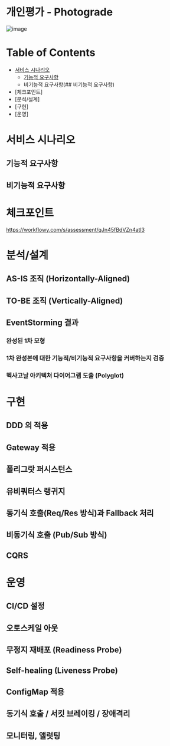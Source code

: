 # 개인평가 - Photograde  
![image](https://user-images.githubusercontent.com/16534043/106819942-e0b8ed80-66bd-11eb-9d3e-4fccae46677e.png)

# Table of Contents
- [서비스 시나리오](#서비스-시나리오)
  - [기능적 요구사항](##기능적-요구사항)
  - 비기능적 요구사항(## 비기능적 요구사항)
- [체크포인트]
- [분석/설계]
- [구현]
- [운영]


# 서비스 시나리오
## 기능적 요구사항
## 비기능적 요구사항

# 체크포인트
https://workflowy.com/s/assessment/qJn45fBdVZn4atl3

# 분석/설계
## AS-IS 조직 (Horizontally-Aligned)
## TO-BE 조직 (Vertically-Aligned)
## EventStorming 결과
### 완성된 1차 모형
### 1차 완성본에 대한 기능적/비기능적 요구사항을 커버하는지 검증
### 헥사고날 아키텍쳐 다이어그램 도출 (Polyglot)

# 구현
## DDD 의 적용
## Gateway 적용
## 폴리그랏 퍼시스턴스
## 유비쿼터스 랭귀지
## 동기식 호출(Req/Res 방식)과 Fallback 처리
## 비동기식 호출 (Pub/Sub 방식)
## CQRS

# 운영
## CI/CD 설정
## 오토스케일 아웃
## 무정지 재배포 (Readiness Probe)
## Self-healing (Liveness Probe)
## ConfigMap 적용
## 동기식 호출 / 서킷 브레이킹 / 장애격리
## 모니터링, 앨럿팅


